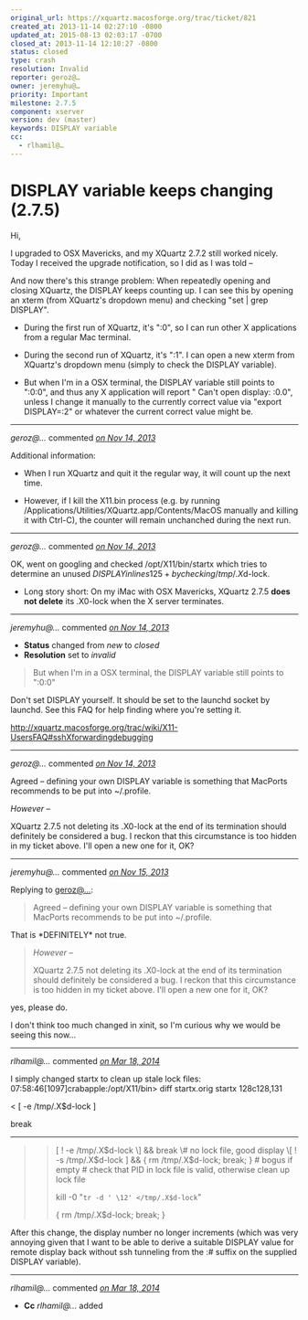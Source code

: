 ```yaml
---
original_url: https://xquartz.macosforge.org/trac/ticket/821
created_at: 2013-11-14 02:27:10 -0800
updated_at: 2015-08-13 02:03:17 -0700
closed_at: 2013-11-14 12:10:27 -0800
status: closed
type: crash
resolution: Invalid
reporter: geroz@…
owner: jeremyhu@…
priority: Important
milestone: 2.7.5
component: xserver
version: dev (master)
keywords: DISPLAY variable
cc:
  - rlhamil@…
---
```


DISPLAY variable keeps changing (2.7.5)
=======================================


Hi,

I upgraded to OSX Mavericks, and my XQuartz 2.7.2 still worked nicely. Today I received the upgrade notification, so I did as I was told –

And now there's this strange problem: When repeatedly opening and closing XQuartz, the DISPLAY keeps counting up. I can see this by opening an xterm (from XQuartz's dropdown menu) and checking "set | grep DISPLAY".

-   During the first run of XQuartz, it's ":0", so I can run other X applications from a regular Mac terminal.

<!-- -->

-   During the second run of XQuartz, it's ":1". I can open a new xterm from XQuartz's dropdown menu (simply to check the DISPLAY variable).

<!-- -->

-   But when I'm in a OSX terminal, the DISPLAY variable still points to ":0:0", and thus any X application will report " Can't open display: :0.0", unless I change it manually to the currently correct value via "export DISPLAY=:2" or whatever the current correct value might be.



---

*geroz@…* commented *[on Nov 14, 2013](https://xquartz.macosforge.org/trac/ticket/821#comment:1 "November 14, 2013 at 2:46 AM PST")*

Additional information:

-   When I run XQuartz and quit it the regular way, it will count up the next time.

<!-- -->

-   However, if I kill the X11.bin process (e.g. by running /Applications/Utilities/XQuartz.app/Contents/MacOS manually and killing it with Ctrl-C), the counter will remain unchanched during the next run.



---

*geroz@…* commented *[on Nov 14, 2013](https://xquartz.macosforge.org/trac/ticket/821#comment:2 "November 14, 2013 at 3:04 AM PST")*

OK, went on googling and checked /opt/X11/bin/startx which tries to determine an unused $DISPLAY in lines 125+ by checking /tmp/.X$d-lock.

-   Long story short: On my iMac with OSX Mavericks, XQuartz 2.7.5 **does not delete** its .X0-lock when the X server terminates.



---

*jeremyhu@…* commented *[on Nov 14, 2013](https://xquartz.macosforge.org/trac/ticket/821#comment:3 "November 14, 2013 at 12:10 PM PST")*

-   **Status** changed from *new* to *closed*
-   **Resolution** set to *invalid*

> But when I'm in a OSX terminal, the DISPLAY variable still points to ":0:0"

Don't set DISPLAY yourself. It should be set to the launchd socket by launchd. See this FAQ for help finding where you're setting it.

<http://xquartz.macosforge.org/trac/wiki/X11-UsersFAQ#sshXforwardingdebugging>



---

*geroz@…* commented *[on Nov 14, 2013](https://xquartz.macosforge.org/trac/ticket/821#comment:4 "November 14, 2013 at 10:52 PM PST")*

Agreed – defining your own DISPLAY variable is something that MacPorts recommends to be put into ~/.profile.

*However –*

XQuartz 2.7.5 not deleting its .X0-lock at the end of its termination should definitely be considered a bug. I reckon that this circumstance is too hidden in my ticket above. I'll open a new one for it, OK?



---

*jeremyhu@…* commented *[on Nov 15, 2013](https://xquartz.macosforge.org/trac/ticket/821#comment:5 "November 15, 2013 at 10:22 AM PST")*

Replying to [geroz@…](https://xquartz.macosforge.org/trac/ticket/821#comment:4):

> Agreed – defining your own DISPLAY variable is something that MacPorts recommends to be put into ~/.profile.

That is \*DEFINITELY\* not true.

> *However –*
>
> XQuartz 2.7.5 not deleting its .X0-lock at the end of its termination should definitely be considered a bug. I reckon that this circumstance is too hidden in my ticket above. I'll open a new one for it, OK?

yes, please do.

I don't think too much changed in xinit, so I'm curious why we would be seeing this now...



---

*rlhamil@…* commented *[on Mar 18, 2014](https://xquartz.macosforge.org/trac/ticket/821#comment:6 "March 18, 2014 at 5:12 AM PDT")*

I simply changed startx to clean up stale lock files:
07:58:46\[1097\]crabapple:/opt/X11/bin&gt; diff startx.orig startx
128c128,131

&lt; \[ -e /tmp/.X$d-lock \]

break

---

> > \[ ! -e /tmp/.X$d-lock \] && break \# no lock file, good display
> > \[ ! -s /tmp/.X$d-lock \] && { rm /tmp/.X$d-lock; break; } \# bogus if empty
> > \# check that PID in lock file is valid, otherwise clean up lock file
> >
> > kill -0 "`tr -d ' \12' </tmp/.X$d-lock`"
> >
> > { rm /tmp/.X$d-lock; break; }

After this change, the display number no longer increments (which was very annoying given that I want to be able to derive a suitable DISPLAY value for remote display back without ssh tunneling from the :\# suffix on the supplied DISPLAY variable).



---

*rlhamil@…* commented *[on Mar 18, 2014](https://xquartz.macosforge.org/trac/ticket/821#comment:7 "March 18, 2014 at 5:12 AM PDT")*

-   **Cc** *rlhamil@…* added



